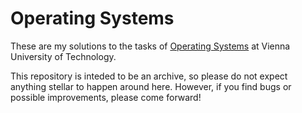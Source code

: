 # Operating Systems

These are my solutions to the tasks of [Operating Systems](https://ti.tuwien.ac.at/cps/teaching/courses/osue)
at Vienna University of Technology.

This repository is inteded to be an archive, so please do not expect
anything stellar to happen around here. However, if you find bugs or
possible improvements, please come forward!
